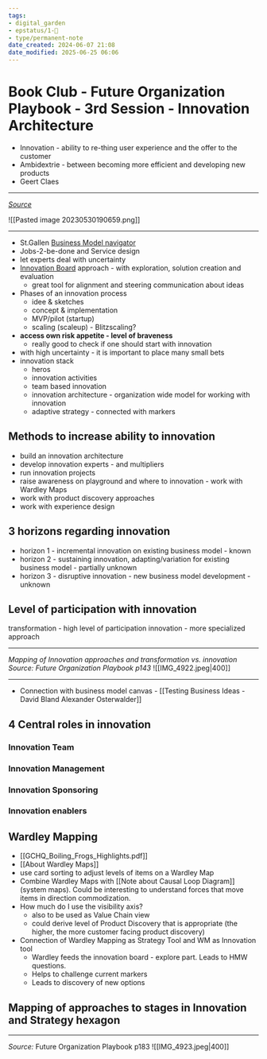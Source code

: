 ```yaml
---
tags: 
- digital_garden
- epstatus/1-🌱
- type/permanent-note
date_created: 2024-06-07 21:08
date_modified: 2025-06-25 06:06
---
```

# Book Club - Future Organization Playbook - 3rd Session - Innovation Architecture

+ Innovation - ability to re-thing user experience and the offer to the customer
+ Ambidextrie - between becoming more efficient and developing new products
+ Geert Claes

***

*[Source](http://www.dennis-oswald.de/BLOG/?p=1048)*

![[Pasted image 20230530190659.png]]

***

+ St.Gallen [Business Model navigator](https://businessmodelnavigator.com/)
+ Jobs-2-be-done and Service design
+ let experts deal with uncertainty
+ [Innovation Board](http://www.digital-innovation-playbook.com/templates/board) approach - with exploration, solution creation and evaluation
	+ great tool for alignment and steering communication about ideas
+ Phases of an innovation process
	+ idee & sketches
	+ concept & implementation
	+ MVP/pilot (startup)
	+ scaling (scaleup) - Blitzscaling?
+ **access own risk appetite - level of braveness**
	+ really good to check if one should start with innovation
+ with high uncertainty - it is important to place many small bets
+ innovation stack
	+ heros
	+ innovation activities
	+ team based innovation
	+ innovation architecture - organization wide model for working with innovation
	+ adaptive strategy - connected with markers

## Methods to increase ability to innovation 

+ build an innovation architecture
+ develop innovation experts - and multipliers
+ run innovation projects
+ raise awareness on playground and where to innovation - work with Wardley Maps
+ work with product discovery approaches
+ work with experience design

## 3 horizons regarding innovation

+ horizon 1 - incremental innovation on existing business model - known
+ horizon 2 - sustaining innovation, adapting/variation for existing business model - partially unknown
+ horizon 3 - disruptive innovation - new business model development - unknown

## Level of participation with innovation

transformation - high level of participation
innovation - more specialized approach

***

*Mapping of Innovation approaches and transformation vs. innovation* 
*Source: Future Organization Playbook p143*
![[IMG_4922.jpeg|400]]

***

+ Connection with business model canvas - [[Testing Business Ideas - David Bland Alexander Osterwalder]]

## 4 Central roles in innovation

### Innovation Team

### Innovation Management

### Innovation Sponsoring

### Innovation enablers

## Wardley Mapping

+ [[GCHQ_Boiling_Frogs_Highlights.pdf]]
+ [[About Wardley Maps]]
+ use card sorting to adjust levels of items on a Wardley Map
+ Combine Wardley Maps with [[Note about Causal Loop Diagram]] (system maps). Could be interesting to understand forces that move items in direction commodization.
+ How much do I use the visibility axis?
	+ also to be used as Value Chain view
	+ could derive level of Product Discovery that is appropriate (the higher, the more customer facing product discovery)
+ Connection of Wardley Mapping as Strategy Tool and WM as Innovation tool
	+ Wardley feeds the innovation board - explore part. Leads to HMW questions.
	+ Helps to challenge current markers
	+ Leads to discovery of new options

## Mapping of approaches to stages in Innovation and Strategy hexagon

***

*Source:* Future Organization Playbook p183
![[IMG_4923.jpeg|400]]